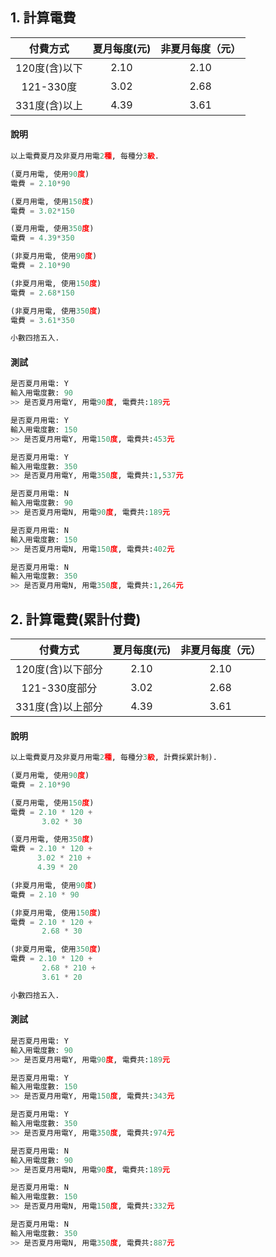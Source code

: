 

## 1. 計算電費

| 付費方式  | 夏月每度(元)|非夏月每度（元）|
|:-----------:|:-----------:|:-----------:|
| 120度(含)以下 |  2.10 |2.10|
| 121-330度   | 3.02  |2.68|
| 331度(含)以上   | 4.39  |3.61|

#### 說明
``` python
以上電費夏月及非夏月用電2種, 每種分3級.

(夏月用電, 使用90度)
電費 = 2.10*90

(夏月用電, 使用150度)
電費 = 3.02*150

(夏月用電, 使用350度)
電費 = 4.39*350

(非夏月用電, 使用90度)
電費 = 2.10*90

(非夏月用電, 使用150度)
電費 = 2.68*150

(非夏月用電, 使用350度)
電費 = 3.61*350

小數四捨五入.
``` 

#### 測試
``` python
是否夏月用電: Y
輸入用電度數: 90
>> 是否夏月用電Y, 用電90度, 電費共:189元

是否夏月用電: Y
輸入用電度數: 150
>> 是否夏月用電Y, 用電150度, 電費共:453元

是否夏月用電: Y
輸入用電度數: 350
>> 是否夏月用電Y, 用電350度, 電費共:1,537元

是否夏月用電: N
輸入用電度數: 90
>> 是否夏月用電N, 用電90度, 電費共:189元

是否夏月用電: N
輸入用電度數: 150
>> 是否夏月用電N, 用電150度, 電費共:402元

是否夏月用電: N
輸入用電度數: 350
>> 是否夏月用電N, 用電350度, 電費共:1,264元
```




## 2. 計算電費(累計付費)

| 付費方式  | 夏月每度(元)|非夏月每度（元）|
|:-----------:|:-----------:|:-----------:|
| 120度(含)以下部分 |  2.10 |2.10|
| 121-330度部分   | 3.02  |2.68|
| 331度(含)以上部分   | 4.39  |3.61|

#### 說明
``` python
以上電費夏月及非夏月用電2種, 每種分3級, 計費採累計制).

(夏月用電, 使用90度)
電費 = 2.10*90

(夏月用電, 使用150度)
電費 = 2.10 * 120 +
       3.02 * 30

(夏月用電, 使用350度)
電費 = 2.10 * 120 +
      3.02 * 210 + 
      4.39 * 20

(非夏月用電, 使用90度)
電費 = 2.10 * 90

(非夏月用電, 使用150度)
電費 = 2.10 * 120 +
       2.68 * 30

(非夏月用電, 使用350度)
電費 = 2.10 * 120 +
       2.68 * 210 +
       3.61 * 20

小數四捨五入.
``` 

#### 測試
``` python
是否夏月用電: Y
輸入用電度數: 90
>> 是否夏月用電Y, 用電90度, 電費共:189元

是否夏月用電: Y
輸入用電度數: 150
>> 是否夏月用電Y, 用電150度, 電費共:343元

是否夏月用電: Y
輸入用電度數: 350
>> 是否夏月用電Y, 用電350度, 電費共:974元

是否夏月用電: N
輸入用電度數: 90
>> 是否夏月用電N, 用電90度, 電費共:189元

是否夏月用電: N
輸入用電度數: 150
>> 是否夏月用電N, 用電150度, 電費共:332元

是否夏月用電: N
輸入用電度數: 350
>> 是否夏月用電N, 用電350度, 電費共:887元
```
